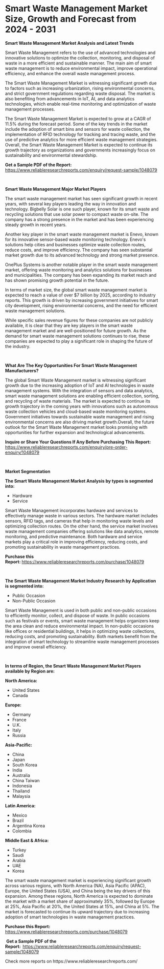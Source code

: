 <p><h1>Smart Waste Management Market Size, Growth and Forecast from 2024 - 2031</h1></p><p><strong>Smart Waste Management Market Analysis and Latest Trends</strong></p>
<p><p>Smart Waste Management refers to the use of advanced technologies and innovative solutions to optimize the collection, monitoring, and disposal of waste in a more efficient and sustainable manner. The main aim of smart waste management is to reduce environmental impact, improve operational efficiency, and enhance the overall waste management process.</p><p>The Smart Waste Management Market is witnessing significant growth due to factors such as increasing urbanization, rising environmental concerns, and strict government regulations regarding waste disposal. The market is also benefiting from advancements in IoT, AI, and data analytics technologies, which enable real-time monitoring and optimization of waste management processes.</p><p>The Smart Waste Management Market is expected to grow at a CAGR of 11.5% during the forecast period. Some of the key trends in the market include the adoption of smart bins and sensors for waste collection, the implementation of RFID technology for tracking and tracing waste, and the use of predictive analytics for more efficient waste management strategies. Overall, the Smart Waste Management Market is expected to continue its growth trajectory as organizations and governments increasingly focus on sustainability and environmental stewardship.</p></p>
<p><strong>Get a Sample PDF of the Report:&nbsp;</strong> <a href="https://www.reliableresearchreports.com/enquiry/request-sample/1048079">https://www.reliableresearchreports.com/enquiry/request-sample/1048079</a></p>
<p>&nbsp;</p>
<p><strong>Smart Waste Management Major Market Players</strong></p>
<p><p>The smart waste management market has seen significant growth in recent years, with several key players leading the way in innovation and technology. Bigbelly Solar is one such player, known for its smart waste and recycling solutions that use solar power to compact waste on-site. The company has a strong presence in the market and has been experiencing steady growth in recent years.</p><p>Another key player in the smart waste management market is Enevo, known for its innovative sensor-based waste monitoring technology. Enevo's solutions help cities and businesses optimize waste collection routes, reduce costs, and improve efficiency. The company has seen substantial market growth due to its advanced technology and strong market presence.</p><p>OnePlus Systems is another notable player in the smart waste management market, offering waste monitoring and analytics solutions for businesses and municipalities. The company has been expanding its market reach and has shown promising growth potential in the future.</p><p>In terms of market size, the global smart waste management market is expected to reach a value of over $7 billion by 2025, according to industry reports. This growth is driven by increasing government initiatives for smart city development, rising environmental concerns, and the need for efficient waste management solutions.</p><p>While specific sales revenue figures for these companies are not publicly available, it is clear that they are key players in the smart waste management market and are well-positioned for future growth. As the demand for smart waste management solutions continues to rise, these companies are expected to play a significant role in shaping the future of the industry.</p></p>
<p>&nbsp;</p>
<p><strong>What Are The Key Opportunities For Smart Waste Management Manufacturers?</strong></p>
<p><p>The global Smart Waste Management market is witnessing significant growth due to the increasing adoption of IoT and AI technologies in waste management systems. With the integration of sensors and data analytics, smart waste management solutions are enabling efficient collection, sorting, and recycling of waste materials. The market is expected to continue its growth trajectory in the coming years with innovations such as autonomous waste collection vehicles and cloud-based waste monitoring systems. Government initiatives towards sustainable waste management and rising environmental concerns are also driving market growth.Overall, the future outlook for the Smart Waste Management market looks promising with opportunities for further expansion and technological advancements.</p></p>
<p><strong>Inquire or Share Your Questions If Any Before Purchasing This Report:</strong> <a href="https://www.reliableresearchreports.com/enquiry/pre-order-enquiry/1048079">https://www.reliableresearchreports.com/enquiry/pre-order-enquiry/1048079</a></p>
<p>&nbsp;</p>
<p><strong>Market Segmentation</strong></p>
<p><strong>The Smart Waste Management Market Analysis by types is segmented into:</strong></p>
<p><ul><li>Hardware</li><li>Service</li></ul></p>
<p><p>Smart Waste Management incorporates hardware and services to effectively manage waste in various sectors. The hardware market includes sensors, RFID tags, and cameras that help in monitoring waste levels and optimizing collection routes. On the other hand, the service market involves waste management companies offering solutions like data analytics, remote monitoring, and predictive maintenance. Both hardware and service markets play a critical role in improving efficiency, reducing costs, and promoting sustainability in waste management practices.</p></p>
<p><strong>Purchase this Report:&nbsp;</strong><a href="https://www.reliableresearchreports.com/purchase/1048079">https://www.reliableresearchreports.com/purchase/1048079</a></p>
<p>&nbsp;</p>
<p><strong>The Smart Waste Management Market Industry Research by Application is segmented into:</strong></p>
<p><ul><li>Public Occasion</li><li>Non-Public Occasion</li></ul></p>
<p><p>Smart Waste Management is used in both public and non-public occasions to efficiently monitor, collect, and dispose of waste. In public occasions such as festivals or events, smart waste management helps organizers keep the area clean and reduce environmental impact. In non-public occasions like offices or residential buildings, it helps in optimizing waste collections, reducing costs, and promoting sustainability. Both markets benefit from the integration of smart technology to streamline waste management processes and improve overall efficiency.</p></p>
<p>&nbsp;</p>
<p><strong>In terms of Region, the Smart Waste Management Market Players available by Region are:</strong></p>
<p>
    <p> <strong> North America: </strong>
        <ul>
            <li>United States</li>
            <li>Canada</li>
        </ul>
        </p> 
    <p> <strong> Europe: </strong>
        <ul>
            <li>Germany</li>
            <li>France</li>
            <li>U.K.</li>
            <li>Italy</li>
            <li>Russia</li>
        </ul>
        </p> 
    <p> <strong> Asia-Pacific: </strong>
        <ul>
            <li>China</li>
            <li>Japan</li>
            <li>South Korea</li>
            <li>India</li>
            <li>Australia</li>
            <li>China Taiwan</li>
            <li>Indonesia</li>
            <li>Thailand</li>
            <li>Malaysia</li>
        </ul>
        </p> 
    <p> <strong> Latin America: </strong>
        <ul>
            <li>Mexico</li>
            <li>Brazil</li>
            <li>Argentina Korea</li>
            <li>Colombia</li>
        </ul>
        </p> 
    <p> <strong> Middle East & Africa: </strong>
        <ul>
            <li>Turkey</li>
            <li>Saudi</li>
            <li>Arabia</li>
            <li>UAE</li>
            <li>Korea</li>
        </ul>
    </p>
    </p>
<p><p>The smart waste management market is experiencing significant growth across various regions, with North America (NA), Asia Pacific (APAC), Europe, the United States (USA), and China being the key drivers of this expansion. Among these regions, North America is expected to dominate the market with a market share of approximately 35%, followed by Europe at 25%, Asia Pacific at 20%, the United States at 15%, and China at 5%. The market is forecasted to continue its upward trajectory due to increasing adoption of smart technologies in waste management practices.</p></p>
<p><strong>Purchase this Report: </strong><a href="https://www.reliableresearchreports.com/purchase/1048079">https://www.reliableresearchreports.com/purchase/1048079</a></p>
<p>&nbsp;<strong>Get a Sample PDF of the Report:&nbsp;&nbsp;</strong><a href="https://www.reliableresearchreports.com/enquiry/request-sample/1048079">https://www.reliableresearchreports.com/enquiry/request-sample/1048079</a></p>
<p><strong></strong></p>
<p>Check more reports on https://www.reliableresearchreports.com/</p>